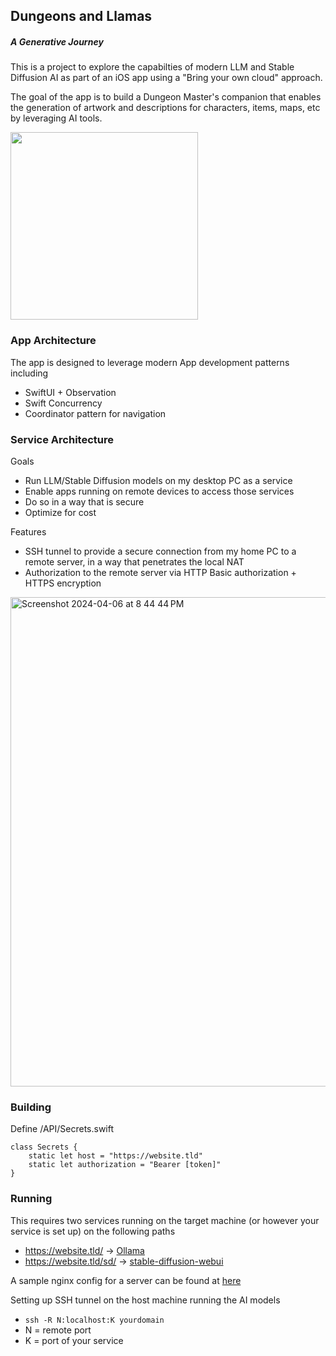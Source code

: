 ## Dungeons and Llamas
##### A Generative Journey

This is a project to explore the capabilties of modern LLM and Stable Diffusion AI as part of an iOS app using a "Bring your own cloud" approach. 

The goal of the app is to build a Dungeon Master's companion that enables the generation of artwork and descriptions for characters, items, maps, etc by leveraging AI tools. 

<img src="https://github.com/robertwaltham/dungeonsandllamas/assets/438673/caa3de56-c6fd-4b62-b095-f3f05275f428" width="300"/>

### App Architecture

The app is designed to leverage modern App development patterns including
- SwiftUI + Observation
- Swift Concurrency
- Coordinator pattern for navigation

### Service Architecture

Goals
- Run LLM/Stable Diffusion models on my desktop PC as a service
- Enable apps running on remote devices to access those services
- Do so in a way that is secure 
- Optimize for cost

Features
- SSH tunnel to provide a secure connection from my home PC to a remote server, in a way that penetrates the local NAT
- Authorization to the remote server via HTTP Basic authorization + HTTPS encryption 

<img width="783" alt="Screenshot 2024-04-06 at 8 44 44 PM" src="https://github.com/robertwaltham/dungeonsandllamas/assets/438673/aec1c92f-8634-4b66-af39-2bbeb88c4048">

### Building

Define /API/Secrets.swift

```
class Secrets {
    static let host = "https://website.tld"
    static let authorization = "Bearer [token]"
}
```

### Running

This requires two services running on the target machine (or however your service is set up) on the following paths

- https://website.tld/ -> [Ollama](https://ollama.com/) 
- https://website.tld/sd/ -> [stable-diffusion-webui](https://github.com/AUTOMATIC1111/stable-diffusion-webui)

A sample nginx config for a server can be found at [here](sample.conf)

Setting up SSH tunnel on the host machine running the AI models
- `ssh -R N:localhost:K yourdomain`
- N = remote port
- K = port of your service

